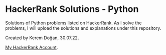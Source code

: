 # HackerRank Solutions - Python
Solutions of Python problems listed on HackerRank. As I solve the problems, I will upload the solutions and explanations under this repository.

Created by Kerem Doğan, 30.07.22.

[My HackerRank Account](https://www.hackerrank.com/dogankkerem?hr_r=1).
